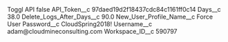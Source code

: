 <?xml version="1.0" encoding="UTF-8"?>
<CustomMetadata xmlns="http://soap.sforce.com/2006/04/metadata" xmlns:xsi="http://www.w3.org/2001/XMLSchema-instance" xmlns:xsd="http://www.w3.org/2001/XMLSchema">
    <label>Toggl API</label>
    <protected>false</protected>
    <values>
        <field>API_Token__c</field>
        <value xsi:type="xsd:string">97daed19d2f18437cdc84c1161ff0c14</value>
    </values>
    <values>
        <field>Days__c</field>
        <value xsi:type="xsd:double">38.0</value>
    </values>
    <values>
        <field>Delete_Logs_After_Days__c</field>
        <value xsi:type="xsd:double">90.0</value>
    </values>
    <values>
        <field>New_User_Profile_Name__c</field>
        <value xsi:type="xsd:string">Force User</value>
    </values>
    <values>
        <field>Password__c</field>
        <value xsi:type="xsd:string">CloudSpring2018!</value>
    </values>
    <values>
        <field>Username__c</field>
        <value xsi:type="xsd:string">adam@cloudmineconsulting.com</value>
    </values>
    <values>
        <field>Workspace_ID__c</field>
        <value xsi:type="xsd:string">590797</value>
    </values>
</CustomMetadata>
